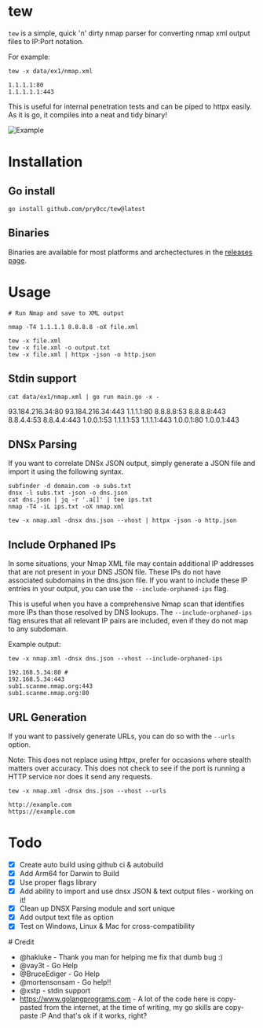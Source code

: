 # tew
`tew` is a simple, quick 'n' dirty nmap parser for converting nmap xml output files to IP:Port notation.

For example:

```
tew -x data/ex1/nmap.xml

1.1.1.1:80
1.1.1.1.1:443
```

This is useful for internal penetration tests and can be piped to httpx easily. As it is go, it compiles into a neat and tidy binary! 

![Example](screenshots/example.jpeg?raw=true "Example of Tew")

# Installation

## Go install
```
go install github.com/pry0cc/tew@latest
```

## Binaries
Binaries are available for most platforms and archectectures in the [releases page](https://github.com/pry0cc/tew/releases/latest).

# Usage
```
# Run Nmap and save to XML output

nmap -T4 1.1.1.1 8.8.8.8 -oX file.xml

tew -x file.xml
tew -x file.xml -o output.txt
tew -x file.xml | httpx -json -o http.json
```

## Stdin support
```
cat data/ex1/nmap.xml | go run main.go -x -
```

93.184.216.34:80
93.184.216.34:443
1.1.1.1:80
8.8.8.8:53
8.8.8.8:443
8.8.4.4:53
8.8.4.4:443
1.0.0.1:53
1.1.1.1:53
1.1.1.1:443
1.0.0.1:80
1.0.0.1:443

## DNSx Parsing
If you want to correlate DNSx JSON output, simply generate a JSON file and import it using the following syntax.
```
subfinder -d domain.com -o subs.txt
dnsx -l subs.txt -json -o dns.json
cat dns.json | jq -r '.a[]' | tee ips.txt
nmap -T4 -iL ips.txt -oX nmap.xml

tew -x nmap.xml -dnsx dns.json --vhost | httpx -json -o http.json
```

## Include Orphaned IPs
In some situations, your Nmap XML file may contain additional IP addresses that are not present in your DNS JSON file. These IPs do not have associated subdomains in the dns.json file. If you want to include these IP entries in your output, you can use the `--include-orphaned-ips` flag.

This is useful when you have a comprehensive Nmap scan that identifies more IPs than those resolved by DNS lookups. The `--include-orphaned-ips` flag ensures that all relevant IP pairs are included, even if they do not map to any subdomain.

Example output:

```
tew -x nmap.xml -dnsx dns.json --vhost --include-orphaned-ips

192.168.5.34:80 # 
192.168.5.34:443
sub1.scanme.nmap.org:443
sub1.scanme.nmap.org:80
```

## URL Generation
If you want to passively generate URLs, you can do so with the `--urls` option.

Note: This does not replace using httpx, prefer for occasions where stealth matters over accuracy. This does not check to see if the port is running a HTTP service nor does it send any requests.

```
tew -x nmap.xml -dnsx dns.json --vhost --urls 

http://example.com
https://example.com
```

# Todo
- [x] Create auto build using github ci & autobuild
- [x] Add Arm64 for Darwin to Build
- [x] Use proper flags library
- [x] Add ability to import and use dnsx JSON & text output files - working on it!
- [x] Clean up DNSX Parsing module and sort unique
- [x] Add output text file as option
- [x] Test on Windows, Linux & Mac for cross-compatibility

# Credit
- @hakluke - Thank you man for helping me fix that dumb bug :) 
- @vay3t - Go Help
- @BruceEdiger - Go Help
- @mortensonsam - Go help!!
- @xstp - stdin support
- https://www.golangprograms.com - A lot of the code here is copy-pasted from the internet, at the time of writing, my go skills are copy-paste :P And that's ok if it works, right?
